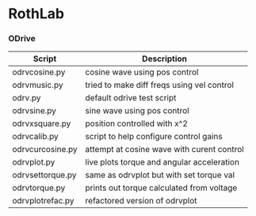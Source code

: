# RothLab

### ODrive  


| Script           | Description                                |
| ---------------- | ------------------------------------------ |
| odrvcosine.py    | cosine wave using pos control              | 
| odrvmusic.py     | tried to make diff freqs using vel control |
| odrv.py          | default odrive test script                 |
| odrvsine.py      | sine wave using pos control                |
| odrvxsquare.py   | position controlled with x^2               |
| odrvcalib.py     | script to help configure control gains     |
| odrvcurcosine.py | attempt at cosine wave with curent control |
| odrvplot.py      | live plots torque and angular acceleration |
| odrvsettorque.py | same as odrvplot but with set torque val   |
| odrvtorque.py    | prints out torque calculated from voltage  |
| odrvplotrefac.py | refactored version of odrvplot             |
